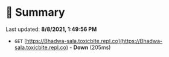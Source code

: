 # 📖 Summary
Last updated: **8/8/2021, 1:49:56 PM**

- `GET` [https://Bhadwa-sala.toxicblte.repl.co](https://Bhadwa-sala.toxicblte.repl.co) - **Down** (205ms)
